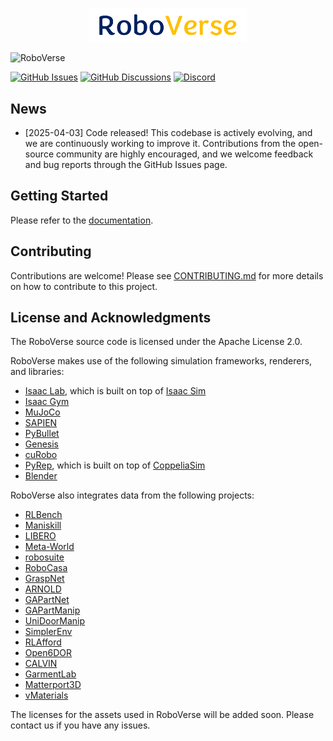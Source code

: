 <p align="center">
  <img src="docs/source/_static/RoboVerse1.svg" width="50%" alt="RoboVerse">
</p>

![RoboVerse](docs/source/metasim/images/tea.jpg)

[![GitHub Issues](https://img.shields.io/github/issues/RoboVerseOrg/RoboVerse)](https://github.com/RoboVerseOrg/RoboVerse/issues)
[![GitHub Discussions](https://img.shields.io/github/discussions/RoboVerseOrg/RoboVerse)](https://github.com/RoboVerseOrg/RoboVerse/discussions)
[![Discord](https://img.shields.io/discord/1356345436927168552?logo=discord)](https://discord.gg/dk8sxFGz)

## News
- [2025-04-03] Code released! This codebase is actively evolving, and we are continuously working to improve it. Contributions from the open-source community are highly encouraged, and we welcome feedback and bug reports through the GitHub Issues page.

## Getting Started
Please refer to the [documentation](https://roboverse.wiki/metasim/).

## Contributing
Contributions are welcome! Please see [CONTRIBUTING.md](./CONTRIBUTING.md) for more details on how to contribute to this project.

## License and Acknowledgments

The RoboVerse source code is licensed under the Apache License 2.0.

RoboVerse makes use of the following simulation frameworks, renderers, and libraries:
- [Isaac Lab](https://github.com/isaac-sim/IsaacLab), which is built on top of [Isaac Sim](https://docs.isaacsim.omniverse.nvidia.com/latest/index.html)
- [Isaac Gym](https://developer.nvidia.com/isaac-gym)
- [MuJoCo](https://github.com/google-deepmind/mujoco)
- [SAPIEN](https://github.com/haosulab/SAPIEN)
- [PyBullet](https://github.com/bulletphysics/bullet3)
- [Genesis](https://github.com/Genesis-Embodied-AI/Genesis)
- [cuRobo](https://github.com/NVlabs/curobo)
- [PyRep](https://github.com/stepjam/PyRep), which is built on top of [CoppeliaSim](https://www.coppeliarobotics.com/)
- [Blender](https://www.blender.org/)

RoboVerse also integrates data from the following projects:
- [RLBench](https://github.com/stepjam/RLBench)
- [Maniskill](https://github.com/haosulab/ManiSkill)
- [LIBERO](https://github.com/Lifelong-Robot-Learning/LIBERO)
- [Meta-World](https://github.com/Farama-Foundation/Metaworld)
- [robosuite](https://github.com/ARISE-Initiative/robosuite)
- [RoboCasa](https://github.com/robocasa/robocasa)
- [GraspNet](https://graspnet.net/)
- [ARNOLD](https://arnold-benchmark.github.io/)
- [GAPartNet](https://github.com/PKU-EPIC/GAPartNet)
- [GAPartManip](https://arxiv.org/abs/2411.18276)
- [UniDoorManip](https://github.com/sectionZ6/UniDoorManip)
- [SimplerEnv](https://github.com/simpler-env/SimplerEnv)
- [RLAfford](https://github.com/hyperplane-lab/RLAfford)
- [Open6DOR](https://github.com/Selina2023/Open6DOR)
- [CALVIN](https://github.com/mees/calvin)
- [GarmentLab](https://github.com/GarmentLab/GarmentLab)
- [Matterport3D](https://github.com/niessner/Matterport)
- [vMaterials](https://developer.nvidia.com/vmaterials)

The licenses for the assets used in RoboVerse will be added soon. Please contact us if you have any issues.
